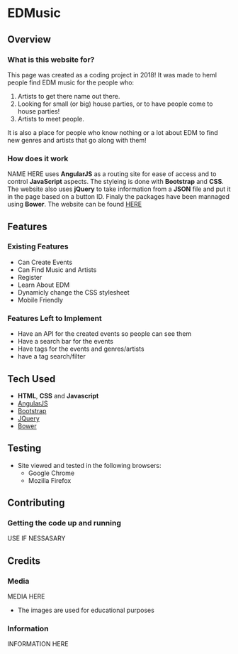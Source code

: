 # EDMusic
 
## Overview
 
### What is this website for?
 
This page was created as a coding project in 2018! It was made to heml people find EDM music for the people who:
1. Artists to get there name out there.
2. Looking for small (or big) house parties, or to have people come to house parties!
3. Artists to meet people.

It is also a place for people who know nothing or a lot about EDM to find new genres and artists that go along with them!

### How does it work
 
NAME HERE uses **AngularJS** as a routing site for ease of access and to control **JavaScript** aspects. The styleing is done with **Bootstrap** and **CSS**. The website also uses **jQuery** to take information from a **JSON** file and put it in the page based on a button ID. Finaly the packages have been mannaged using **Bower**. The website can be found [HERE](https://project-1-krontime.c9users.io/index.html)

## Features
 
### Existing Features
- Can Create Events
- Can Find Music and Artists
- Register
- Learn About EDM
- Dynamicly change the CSS stylesheet
- Mobile Friendly

### Features Left to Implement
- Have an API for the created events so people can see them
- Have a search bar for the events
- Have tags for the events and genres/artists
- have a tag search/filter

## Tech Used

- **HTML**, **CSS** and **Javascript**
- [AngularJS](https://angularjs.org/)
- [Bootstrap](http://getbootstrap.com/)
- [JQuery](https://jquery.com)
- [Bower](https://bower.io)

## Testing
- Site viewed and tested in the following browsers:
  - Google Chrome
  - Mozilla Firefox

## Contributing
 
### Getting the code up and running
<!--1. Firstly you will need to clone this repository by running the ```git clone <project's Github URL>``` command-->
<!--2. After you've that you'll need to make sure that you have **npm** installed-->
<!--  1. You can get **npm** by installing Node from [here](https://nodejs.org/en/)-->
<!--4. After those dependencies have been installed you'll need to make sure that you have **http-server** installed. You can install this by running the following: ```npm install -g http-server # this also may require sudo on Mac/Linux```-->
<!--5. Once **http-server** is installed run ```http-server -c-1```-->
<!--6. The project will now run on [localhost](http://127.0.0.1:8080)-->
<!--7. Make changes to the code and if you think it belongs in here then just submit a pull request-->

USE IF NESSASARY

## Credits

### Media
<!--- The photos used in this site were obtained from [Pixabay](https://pixabay.com/)-->
<!--- The video used on this site belongs to Nat Geo Wild channel on [youtube](https://www.youtube.com/watch?v=WfrG95GyU9U)-->
MEDIA HERE

- The images are used for educational purposes

### Information
<!--- The information used to create this site was from a number of sources-->
<!--    - Wikipedia webpage on [Hippos](https://en.wikipedia.org/wiki/Hippopotamus) and [Pygmy Hippos](https://en.wikipedia.org/wiki/Pygmy_hippopotamus)-->
<!--    - The African Wildlife Foundation [website](http://www.awf.org/wildlife-conservation/hippopotamus)-->

INFORMATION HERE

